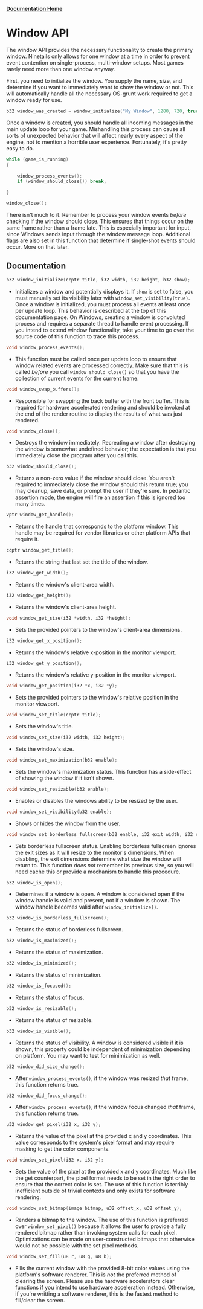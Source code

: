 **[Documentation Home](../README.md)**

# Window API

The window API provides the necessary functionality to create the primary window.
Ninetails only allows for one window at a time in order to prevent event contention
on single-process, multi-window setups. Most games rarely need more than one window anyway.

First, you need to initialize the window. You supply the name, size, and determine
if you want to immediately want to show the window or not. This will automatically
handle all the necessary OS-grunt work required to get a window ready for use.

```C
b32 window_was_created = window_initialize("My Window", 1280, 720, true)
```

Once a window is created, you should handle all incoming messages in the main update
loop for your game. Mishandling this process can cause all sorts of unexpected behavior
that will affect nearly every aspect of the engine, not to mention a horrible user
experience. Fortunately, it's pretty easy to do.

```C
while (game_is_running)
{

    window_process_events();
    if (window_should_close()) break;

}

window_close();
```

There isn't much to it. Remember to process your window events *before*
checking if the window should close. This ensures that things occur on the same frame
rather than a frame late. This is especially important for input, since Windows sends
input through the window message loop. Additional flags are also set in this function
that determine if single-shot events should occur. More on that later.

## Documentation

```C
b32 window_initialize(ccptr title, i32 width, i32 height, b32 show);
```
-   Initializes a window and potentially displays it. If `show` is set to false,
    you must manually set its visibility later with `window_set_visibility(true)`.
    Once a window is initialized, you must process all events at least once per
    update loop. This behavior is described at the top of this documentation page.
    On Windows, creating a window is convoluted process and requires a separate
    thread to handle event processing. If you intend to extend window functionality,
    take your time to go over the source code of this function to trace this process.

```C
void window_process_events();
```

-   This function must be called once per update loop to ensure that window related
    events are processed correctly. Make sure that this is called *before* you
    call `window_should_close()` so that you have the collection of current events
    for the current frame.


```C
void window_swap_buffers();
```

-   Responsible for swapping the back buffer with the front buffer. This is required
    for hardware accelerated rendering and should be invoked at the end of the render
    routine to display the results of what was just rendered.

```C
void window_close();
```

-   Destroys the window immediately. Recreating a window after destroying the window
    is somewhat undefined behavior; the expectation is that you immediately close
    the program after you call this.

```C
b32 window_should_close();
```

-   Returns a non-zero value if the window should close. You aren't required to
    immediately close the window should this return true; you may cleanup, save
    data, or prompt the user if they're sure. In pedantic assertion mode, the
    engine will fire an assertion if this is ignored too many times.

```C
vptr window_get_handle();
```

-   Returns the handle that corresponds to the platform window. This handle may
    be required for vendor libraries or other platform APIs that require it.

```C
ccptr window_get_title();
```

-   Returns the string that last set the title of the window.

```C
i32 window_get_width();
```

-   Returns the window's client-area width.

```C
i32 window_get_height();
```

-   Returns the window's client-area height.

```C
void window_get_size(i32 *width, i32 *height);
```

-   Sets the provided pointers to the window's client-area dimensions.

```C
i32 window_get_x_position();
```

-   Returns the window's relative x-position in the monitor viewport.

```C
i32 window_get_y_position();
```

-   Returns the window's relative y-position in the monitor viewport.

```C
void window_get_position(i32 *x, i32 *y);
```

-   Sets the provided pointers to the window's relative position in the monitor viewport.

```C
void window_set_title(ccptr title);
```

-   Sets the window's title.

```C
void window_set_size(i32 width, i32 height);
```

-   Sets the window's size.

```C
void window_set_maximization(b32 enable);
```

-   Sets the window's maximization status. This function has a side-effect of
    showing the window if it isn't shown.

```C
void window_set_resizable(b32 enable);
```

-   Enables or disables the windows ability to be resized by the user.

```C
void window_set_visibility(b32 enable);
```

-   Shows or hides the window from the user.

```C
void window_set_borderless_fullscreen(b32 enable, i32 exit_width, i32 exit_height);
```

-   Sets borderless fullscreen status. Enabling borderless fullscreen ignores the
    exit sizes as it will resize to the monitor's dimensions. When disabling,
    the exit dimensions determine what size the window will return to. This function
    *does not* remember its previous size, so you will need cache this or provide
    a mechanism to handle this procedure.

```C
b32 window_is_open();
```

-   Determines if a window is open. A window is considered open if the window
    handle is valid and present, not if a window is shown. The window handle
    becomes valid after `window_initialize()`.

```C
b32 window_is_borderless_fullscreen();
```

-   Returns the status of borderless fullscreen.

```C
b32 window_is_maximized();
```

-   Returns the status of maximization.

```C
b32 window_is_minimized();
```

-   Returns the status of minimization.

```C
b32 window_is_focused();
```

-   Returns the status of focus.

```C
b32 window_is_resizable();
```

-   Returns the status of resizable.

```C
b32 window_is_visible();
```

-   Returns the status of visibility. A window is considered visible if
    it is shown, this property could be independent of minimization depending
    on platform. You may want to test for minimization as well.

```C
b32 window_did_size_change();
```

-   After `window_process_events()`, if the window was resized *that* frame,
    this function returns true.

```C
b32 window_did_focus_change();
```

-   After `window_process_events()`, if the window focus changed *that* frame,
    this function returns true.

```C
u32 window_get_pixel(i32 x, i32 y);
```

-   Returns the value of the pixel at the provided x and y coordinates. This value
    corresponds to the system's pixel format and may require masking to get the
    color components.

```C
void window_set_pixel(i32 x, i32 y);
```

-   Sets the value of the pixel at the provided x and y coordinates. Much like the
    get counterpart, the pixel format needs to be set in the right order to ensure
    that the correct color is set. The use of this function is terribly inefficient
    outside of trivial contexts and only exists for software rendering.

```C
void window_set_bitmap(image bitmap, u32 offset_x, u32 offset_y);
```

-   Renders a bitmap to the window. The use of this function is preferred over
    `window_set_pixel()` because it allows the user to provide a fully rendered
    bitmap rather than invoking system calls for each pixel. Optimizations can be
    made on user-constructed bitmaps that otherwise would not be possible with the
    set pixel methods. 

```C
void window_set_fill(u8 r, u8 g, u8 b);
```

-   Fills the current window with the provided 8-bit color values using the platform's
    software renderer. This is *not* the preferred method of clearing the screen.
    Please use the hardware accelerators clear functions if you intend to use
    hardware acceleration instead. Otherwise, if you're writting a software renderer,
    this is the fastest method to fill/clear the screen.




